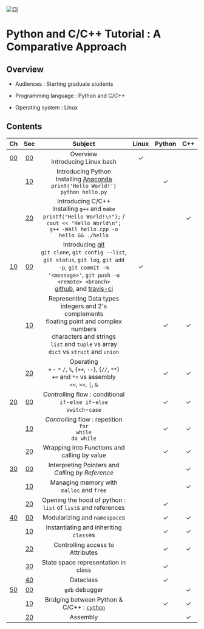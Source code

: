 [![CI](https://github.com/kangwonlee/2018pycpp/actions/workflows/conda_env_test.yml/badge.svg)](https://github.com/kangwonlee/2018pycpp/actions/workflows/conda_env_test.yml)

# Python and C/C++ Tutorial : A Comparative Approach

## Overview

* Audiences : Starting graduate students

* Programming language : Python and C/C++

* Operating system : Linux


## Contents

| Ch  | Sec | Subject                           | Linux | Python | C++ |
|:---:|:---:|:----------------------------------:|:-----:|:------:|:---:|
|  [00](00.python-c-cpp/)  |  [00](00.python-c-cpp/00.python.ipynb)  | Overview<br>Introducing Linux bash |   ✓   |        |     |
|     |  [10](00.python-c-cpp/10.c-cpp.ipynb)  | Introducing Python<br>Installing [Anaconda](https://www.anaconda.com/download/) <br>`print('Hello World!')`<br>`python hello.py` |       |   ✓    |     |
|     |  [20](00.python-c-cpp/20.bash.ipynb)  | Introducing C/C++<br>Installing `g++` and `make`<br>`printf("Hello World!\n");` / `cout << "Hello World\n";`<br>`g++ -Wall hello.cpp -o hello && ./hello` |       |        |  ✓  |
|  [10](10.data-types-and-operators/)  |  [00](10.data-types-and-operators/00.git.ipynb)  | Introducing [git](https://git-scm.com/)<br>`git clone`, `git config --list`, `git status`, `git log`, `git add -p`, `git commit -m '<message>'`, `git push -u <remote> <branch>`<br>[github](https://www.github.com), and [travis-ci](https://www.travis-ci.org) |   ✓   |        |     |
|     |  [10](10.data-types-and-operators/10.types.ipynb)  | Representing Data types <br> integers and 2's complements <br> floating point and complex numbers <br> characters and strings<br>`list` and `tuple` vs array<br>`dict` vs `struct` and `union` |       |   ✓    |  ✓  |
|     |  [20](10.data-types-and-operators/20.operators.ipynb)  | Operating<br>`+` `-` `*` `/`, `%`, {`++`, `--`}, (`//`, `**`)<br>`+=` and `*=` vs assembly<br>`<<`, `>>`, `\|`, `&` |       |   ✓    |  ✓  |
|  [20](20.control-flow/)  |  [00](20.control-flow/00.if.ipynb)  | *Control*ling flow : conditional<br>`if`-`else if`-`else`<br>`switch`-`case` |       |   ✓    |  ✓  |
|     |  [10](20.control-flow/10.for-while.ipynb)  | *Control*ling flow : repetition<br>`for`<br>`while`<br>`do while` |       |   ✓    |  ✓  |
|     |  [20](20.control-flow/20.functions.ipynb)  | Wrapping into Functions and calling by value      |       |   ✓    |  ✓  |
|  [30](30.pointers-and-memory-management/)  |  [00](30.pointers-and-memory-management/00.pointers.ipynb)  | Interpreting Pointers and *Call*ing *by Reference* |       |        |  ✓  |
|     |  [10](30.pointers-and-memory-management/10.calloc-free.ipynb)  | Managing memory with `malloc` and `free` |       |        |  ✓  |
|     |  [20](30.pointers-and-memory-management/20.python.list-reference.ipynb)  | Opening the hood of python : `list` of `list`s and references |       |   ✓    |     |
|  [40](40.object-oriented-programming/)  |  [00](40.object-oriented-programming/00.module-namespace.ipynb)  | Modularizing and `namespace`s |       |   ✓    |  ✓  |
|     |  [10](40.object-oriented-programming/10.class.ipynb)  | Instantiating and inheriting `class`es |       |   ✓    |  ✓  |
|     |  [20](40.object-oriented-programming/20.private-protected-public.ipynb)  | Controlling access to Attributes |       |   ✓    |  ✓  |
|     |  [30](40.object-oriented-programming/30.state-space-in-class.ipynb)  | State space representation in class |       |   ✓    |     |
|     |  [40](40.object-oriented-programming/40.dataclasses.dataclass.ipynb)  | Dataclass |       |   ✓    |     |
|  [50](50.under-the-hood/)  |  [00](50.under-the-hood/00.gdb.ipynb)  | `gdb` debugger |       |        |  ✓   |
|     |  [10](50.under-the-hood/10.cython.ipynb)  | Bridging between Python & C/C++ : [`cython`](https://cython.org) |       |   ✓    |  ✓  |
|     |  [20](50.under-the-hood/20.assembly.ipynb)  | Assembly |       |        |  ✓   |
